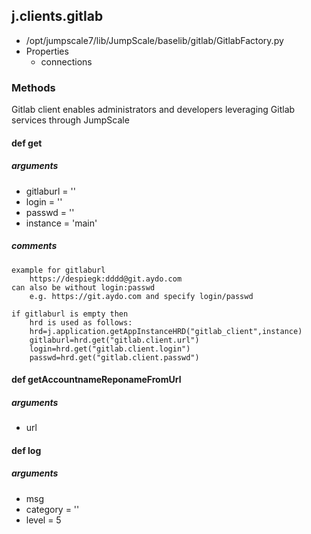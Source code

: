 ## j.clients.gitlab

- /opt/jumpscale7/lib/JumpScale/baselib/gitlab/GitlabFactory.py
- Properties
    - connections

### Methods

Gitlab client enables administrators and developers leveraging Gitlab services through JumpScale

#### def get 
##### arguments

- gitlaburl = ''
- login = ''
- passwd = ''
- instance = 'main'

##### comments

```
example for gitlaburl
    https://despiegk:dddd@git.aydo.com
can also be without login:passwd
    e.g. https://git.aydo.com and specify login/passwd

if gitlaburl is empty then 
    hrd is used as follows:
    hrd=j.application.getAppInstanceHRD("gitlab_client",instance)
    gitlaburl=hrd.get("gitlab.client.url")
    login=hrd.get("gitlab.client.login")
    passwd=hrd.get("gitlab.client.passwd")

```

#### def getAccountnameReponameFromUrl 
##### arguments

- url
#### def log 
##### arguments

- msg
- category = ''
- level = 5

